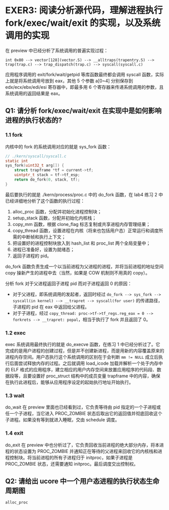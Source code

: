 # EXER3: 阅读分析源代码，理解进程执行 fork/exec/wait/exit 的实现，以及系统调用的实现

在 preview 中已经分析了系统调用的普遍实现过程：

`int 0x80 --> vector[128](vector.S) --> __alltraps(trapentry.S) --> trap(trap.c) --> trap_dispatch(trap.c) --> syscall(syscall.c)`

应用程序调用的 exit/fork/wait/getpid 等库函数最终都会调用 syscall 函数，实际上就是将系统调用号放到 eax，其他 5 个参数 a[0~4] 分别保存到 edx/ecx/ebx/edi/esi 寄存器中，即最多用 6 个寄存器来传递系统调用的参数，且系统调用的返回结果是 eax。

## Q1: 请分析 fork/exec/wait/exit 在实现中是如何影响进程的执行状态的?

### 1.1 fork

内核中的 fork 的系统调用对应的就是 sys_fork 函数：

```C
// ./kern/syscall/syscall.c
static int
sys_fork(uint32_t arg[]) {
    struct trapframe *tf = current->tf;
    uintptr_t stack = tf->tf_esp;
    return do_fork(0, stack, tf);
}
```

最后要执行的就是 ./kern/process/proc.c 中的 do_fork 函数，在 lab4 练习 2 中已经详细地分析了这个函数的执行过程：

1. alloc_proc 函数，分配并初始化进程控制块；
2. setup_stack 函数，分配并初始化内核栈；
3. copy_mm 函数，根据 clone_flag 标志复制或共享进程内存管理结果；
4. copy_thread 函数，设置进程在内核（将来也包括用户态）正常运行和调度所需的中断帧和执行上下文；
5. 把设置好的进程控制块放入到 hash_list 和 proc_list 两个全局变量中；
6. 进程已准备好，设置为就绪态；
7. 返回子进程的 pid。

do_fork 函数负责生成一个以当前进程为父进程的进程，并将当前进程的地址空间 copy 操新产生的进程中去（当然，如果是 COW 机制则不用真的 copy）。

分析 fork 对于父进程返回子进程 pid 而对子进程返回 0 的原因：

- 对于父进程，即系统调用的发起者，返回时经过 `do_fork --> sys_fork --> syscall(in kernel) --> __trapret --> syscall(for user)` 的传递路径，子进程的 pid 在 eax 中返回给父进程。
- 对于子进程，经过 `copy_thread: proc->tf->tf_regs.reg_eax = 0 --> forkrets --> __trapret: popal`，相当于执行了 fork 并且返回了 0。

### 1.2 exec

exec 系统调用最终执行的就是 do_execve 函数，在练习 1 中已经分析过了。它完成的是用户进程的创建过程，但是并不创建新进程，而是用新的内容覆盖原来的进程内存空间。用户态执行这个系统调用的区别在于会判断 `mm != NULL` 成立后执行后面尝试释放内存的过程。之后就调用 load_icode 加载并解析一个处于内存中的 ELF 格式的应用程序，建立相应的用户内存空间来放置应用程序的代码段、数据段等，且要设置好 proc_struct 结构中的成员变量 trapframe 中的内容，确保在执行此进程后，能够从应用程序设定的起始执行地址开始执行。

### 1.3 wait

do_wait 在 preview 里面也已经看到过，它负责等待由 pid 指定的一个子进程或任一个子进程，当它进入 PROC_ZOMBIE 状态后取出它的返回值并彻底回收这个子进程。如果没有等到就进入睡眠，交由 schedule 调度。

### 1.4 exit

do_exit 在 preview 中也分析过了，它负责回收当前进程的绝大部分内存，将本进程的状态设置为 PROC_ZOMBIE 并通知正在等待的父进程来回收它的内核栈和进程控制块。将当前进程的所有子进程归于 initproc，如果子进程是 PROC_ZOMBIE 状态，还需要通知 initproc。最后调度交出控制权。

## Q2: 请给出 ucore 中一个用户态进程的执行状态生命周期图

```shell
alloc_proc
```
